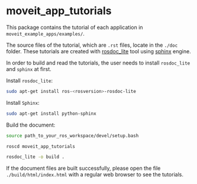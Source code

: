# moveit_app_tutorials

This package contains the tutorial of each application in `moveit_example_apps/examples/`.

The source files of the tutorial, which are `.rst` files, locate in the `./doc` folder. These tutorials are created with [rosdoc_lite](http://wiki.ros.org/rosdoc_lite) tool using [sphinx](http://www.sphinx-doc.org/en/master/index.html) engine.

In order to build and read the tutorials, the user needs to install `rosdoc_lite` and `sphinx` at first.

Install `rosdoc_lite`:

```sh
sudo apt-get install ros-<rosversion>-rosdoc-lite
```

Install `Sphinx`:

```sh
sudo apt-get install python-sphinx
```

Build the document:

```sh
source path_to_your_ros_workspace/devel/setup.bash

roscd moveit_app_tutorials

rosdoc_lite -o build .
```

If the document files are built successfully, please open the file `./build/html/index.html` with a regular web browser to see the
tutorials.
